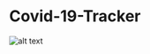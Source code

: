 # Covid-19-Tracker
![alt text](https://github.com/AmitSingh12345678/Covid-19-Tracker/Screenshots/Home_Screen.png)
